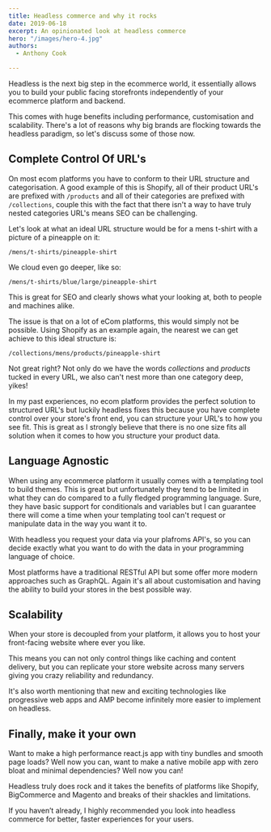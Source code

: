 ```yaml
---
title: Headless commerce and why it rocks
date: 2019-06-18
excerpt: An opinionated look at headless commerce 
hero: "/images/hero-4.jpg"
authors:
  - Anthony Cook

---
```




Headless is the next big step in the ecommerce world, it essentially  allows you to build your public facing storefronts independently of your ecommerce platform and backend.

This comes with huge benefits including performance, customisation and scalability. There's a lot of reasons why big brands are flocking towards the headless paradigm, so let's discuss some of those now.

## Complete Control Of URL's

On most ecom platforms you have to conform to their URL structure and categorisation. A good example of this is Shopify, all of their product URL's are prefixed with `/products` and all of their categories are prefixed with `/collections`, couple this with the fact that there isn't a way to have truly nested categories URL's means SEO can be challenging.

Let's look at what an ideal URL structure would be for a mens t-shirt with a picture of a pineapple on it:

```/mens/t-shirts/pineapple-shirt```

We cloud even go deeper, like so:

```/mens/t-shirts/blue/large/pineapple-shirt```

This is great for SEO and clearly shows what your looking at, both to people and machines alike. 

The issue is that on a lot of eCom platforms, this would simply not be possible. Using Shopify as an example again, the nearest we can get achieve to this ideal structure is:

```/collections/mens/products/pineapple-shirt```

Not great right? Not only do we have the words *collections* and *products* tucked in every URL, we also can't nest more than one category deep, yikes!

In my past experiences, no ecom platform provides the perfect solution to structured URL's but luckily headless fixes this because you have complete control over your store's front end, you can structure your URL's to how you see fit.  This is great as I strongly believe that there is no one size fits all solution when it comes to how you structure your product data.

## Language Agnostic

When using any ecommerce platform it usually comes with a templating tool to build themes. This is great but unfortunately they tend to be limited in what they can do compared to a fully fledged programming language. Sure, they have basic support for conditionals and variables but I can guarantee there will come a time when your templating tool can't request or manipulate data in the way you want it to.

With headless you request your data via your plafroms API's, so you can decide exactly what you want to do with the data in your programming language of choice. 

Most platforms have a traditional RESTful API but some offer more modern approaches such as GraphQL. Again it's all about customisation and having the ability to build your stores in the best possible way.

## Scalability 

When your store is decoupled from your platform, it allows you to host your front-facing website where ever you like.

This means you can not only control things like caching and content delivery, but you can replicate your store website across many servers giving you crazy reliability and redundancy.

It's also worth mentioning that new and exciting technologies like progressive web apps and AMP become infinitely more easier to implement on headless.

## Finally, make it your own

Want to make a high performance react.js app with tiny bundles and smooth page loads? Well now you can, want to make a native mobile app with zero bloat and minimal dependencies? Well now you can!

Headless truly does rock and it takes the benefits of platforms like Shopify, BigCommerce and Magento and breaks of their shackles and limitations.

If you haven’t already, I highly recommended you look into headless commerce for better, faster experiences for your users.